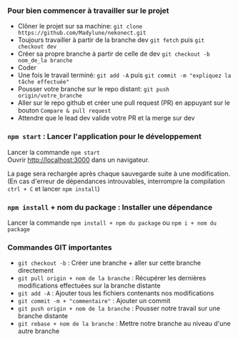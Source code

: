 ### Pour bien commencer à travailler sur le projet
- Clôner le projet sur sa machine: `git clone https://github.com/Madylune/nekonect.git`
- Toujours travailler à partir de la branche dev `git fetch` puis `git checkout dev`
- Créer sa propre branche à partir de celle de dev `git checkout -b nom_de_la branche`
- Coder
- Une fois le travail terminé: `git add -A` puis `git commit -m "expliquez la tâche effectuée"`
- Pousser votre branche sur le repo distant: `git push origin/votre_branche`
- Aller sur le repo github et créer une pull request (PR) en appuyant sur le bouton `Compare & pull request`
- Attendre que le lead dev valide votre PR et la merge sur dev

### `npm start` : Lancer l'application pour le développement

Lancer la commande `npm start`<br>
Ouvrir [http://localhost:3000](http://localhost:3000) dans un navigateur.

La page sera rechargée après chaque sauvegarde suite à une modification.
(En cas d'erreur de dépendances introuvables, interrompre la compilation `ctrl + C` et lancer `npm install`)

### `npm install` + nom du package : Installer une dépendance

Lancer la commande `npm install + npm du package` ou `npm i + nom du package`<br>

### Commandes GIT importantes
- `git checkout -b` : Créer une branche + aller sur cette branche directement
- `git pull origin + nom de la branche` : Récupérer les dernières modifications effectuées sur la branche distante
- `git add -A` : Ajouter tous les fichiers contenants nos modifications
- `git commit -m + "commentaire"` : Ajouter un commit
- `git push origin + nom de la branche` : Pousser notre travail sur une branche distante
- `git rebase + nom de la branche` : Mettre notre branche au niveau d'une autre branche

